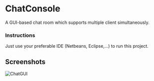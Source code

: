 # ChatConsole

A GUI-based chat room which supports multiple client simultaneously.

### Instructions
Just use your preferable IDE (Netbeans, Eclipse,...) to run this project.

## Screenshots
![ChatGUI](https://raw.github.com/mocmeo/RMI-group-chat/master/screenshots/GUI.png)
